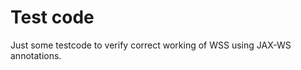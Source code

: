 Test code
=========


Just some testcode to verify correct working of WSS using JAX-WS annotations.
